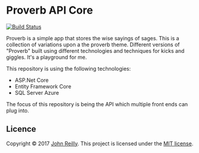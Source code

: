 # Proverb API Core

[![Build Status](https://ci.appveyor.com/api/projects/status/github/johnnyreilly/proverb-api-core)](https://ci.appveyor.com/project/JohnReilly/proverb-api-core)

Proverb is a simple app that stores the wise sayings of sages.  This is a collection of variations upon a the proverb theme.  Different versions of "Proverb" built using different technologies and techniques for kicks and giggles.  It's a playground for me.  

This repository is using the following technologies:

- ASP.Net Core
- Entity Framework Core
- SQL Server Azure

The focus of this repository is being the API which multiple front ends can plug into.

## Licence

Copyright © 2017 [John Reilly](twitter.com/johnny_reilly). This project is licensed under the [MIT license](http://opensource.org/licenses/mit-license.php).
